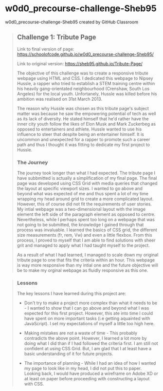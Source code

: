 # w0d0_precourse-challenge-Sheb95
w0d0_precourse-challenge-Sheb95 created by GitHub Classroom


>## Challenge 1: Tribute Page
>
> Link to final version of page: https://schoolofcode.github.io/w0d0_precourse-challenge-Sheb95/
> 
> Link to original version: https://sheb95.github.io/Tribute-Page/
> 
> The objective of this challenge was to create a responsive tribute webpage using HTML and CSS. I dedicated this webpage to Nipsey Hussle, a rapper who tried to establish a STEM training centre within his heavily gang-orientated neighbourhood (Crenshaw, South Los Angeles) for the local youth. Unfortanely, Hussle was killed before his ambition was realised on 31st March 2013.
>
>The reason why Hussle was chosen as this tribute page's subject matter was because he saw the empowering potential of tech as well as its lack of diversity. He stated himself that he'd rather have the inner city youth follow the likes of Elon Musk and Mark Zuckerbeg as opposed to entertainers and athlete. Hussle wanted to use his influence to steer that despite being an entertainer himself. It is uncommon and unexpected for a rapper to promote such a career path and thus I thought it was fitting to dedicate my first project to Hussle.
>
>### The Journey
>The journey took longer than what I had expected. The tribute page I have subbmitted is actually a simplification of my final page. The final page was developed using CSS Grid with media queries that changed the layout at specific viewport sizes. I wanted to go above and beyond what was expected of me and thus spent a lot of my time wrapping my head around grid to create a more complicated layout. However, this of course did not fit the requirements of user stories. My intial webpage was a two-dimensional layout with the image element the left side of the paragraph element as opposed to centre. Nevertheless, while I perhaps spent too long on a webpage that was not going to be submitted, the knowledge I gained through that process was invaluable. I learned the basics of CSS grid, the different size measurements (fr, rem, Vw) and even a little flexbox. From this process, I proved to myself that I am able to find solutions with sheer grit and managed to apply what I had taught myself to the project.
> 
>As a result of what I had learned, I managed to scale down my original tribute page to one that fits the criteria within an hour. This webpage is way more responsive than my intial one and the future objective will be to make my orginal webpage as fluidly responsive as this one. 



>### Lessons
>The key lessons I have learned during this project are:
>*  Don't try to make a project more complex than what it needs to be - I wanted to show that I can go above and beyond what I was expected for this first project. However, this ate into time I could have spent on more important tasks (i.e getting aquainted with JavaScript). I set my expectations of myself a little too high here.
>
>*  Making mistakes are not a waste of time - This probably contradicts the above point. However, I learned a lot more by doing what I did than if I had followed the criteria first. I am still not confident at using CSS Grid. But, I am glad that I at least have a basic understanding of it for future projects.
>
>* The importance of planning - While I had an idea of how I wanted my page to look like in my head, I did not put this to paper. Looking back, I would have produced a wireframe on Adobe XD or at least on paper before proceeding with constructing a layout with CSS. 

